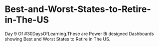 # Best-and-Worst-States-to-Retire-in-The-US
Day 9 Of #30DaysOfLearning.These are Power Bi designed Dashboards showing Best and Worst States to Retire in The US.
